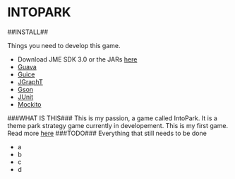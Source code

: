 INTOPARK
========
##INSTALL##

Things you need to develop this game.
- Download JME SDK 3.0 or the JARs [here](http://hub.jmonkeyengine.org/downloads/)
- [Guava](https://code.google.com/p/guava-libraries/)
- [Guice](https://code.google.com/p/google-guice/)
- [JGraphT](http://jgrapht.org/)
- [Gson](https://code.google.com/p/google-gson/)
- [JUnit](https://github.com/junit-team/junit/wiki/Download-and-Install)
- [Mockito](https://code.google.com/p/mockito/)
 
###WHAT IS THIS###
This is my passion, a game called IntoPark. It is a theme park strategy game currently in developement. This is my first game.
Read more [here](http://arttu.me/)
###TODO###
Everything that still needs to be done
  - a
  - b
  - c
  - d
 
